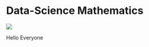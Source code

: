 # Data-Science Mathematics


<img src="https://www.un.org/sites/un2.un.org/files/styles/large-article-image-style-16-9/public/field/image/1594842639.8507.jpg">


Hello Everyone
